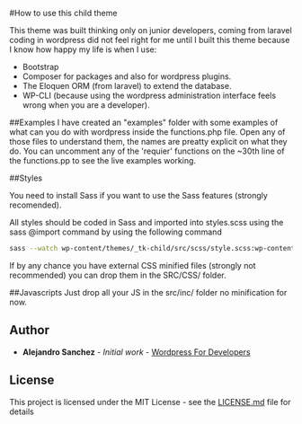 #How to use this child theme

This theme was built thinking only on junior developers, coming from laravel coding in wordpress did not feel right for me until I built this theme because I know how happy my life is when I use:
- Bootstrap
- Composer for packages and also for wordpress plugins.
- The Eloquen ORM (from laravel) to extend the database.
- WP-CLI (because using the wordpress administration interface feels wrong when you are a developer).

##Examples
I have created an "examples" folder with some examples of what can you do with wordpress inside the functions.php file. Open any of those files to understand them, the names are preatty explicit on what they do.
You can uncomment any of the 'requier' functions on the ~30th line of the functions.pp to see the live examples working.

##Styles

You need to install Sass if you want to use the Sass features (strongly recomended).

All styles should be coded in Sass and imported into styles.scss using the sass @import command by using the following command
```sh
sass --watch wp-content/themes/_tk-child/src/scss/style.scss:wp-content/themes/_tk-child/style.css --style compressed
```

If by any chance you have external CSS minified files (strongly not recommended) you can drop them in the SRC/CSS/ folder.

##Javascripts
Just drop all your JS in the src/inc/ folder no minification for now.

## Author

* **Alejandro Sanchez** - *Initial work* - [Wordpress For Developers](https://github.com/alesanchezr/wordpress-for-developers)

## License

This project is licensed under the MIT License - see the [LICENSE.md](LICENSE.md) file for details